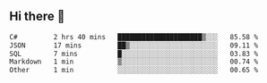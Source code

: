 ## Hi there 👋

<!--START_SECTION:waka-->

```txt
C#         2 hrs 40 mins   █████████████████████▒░░░   85.58 %
JSON       17 mins         ██▒░░░░░░░░░░░░░░░░░░░░░░   09.11 %
SQL        7 mins          █░░░░░░░░░░░░░░░░░░░░░░░░   03.83 %
Markdown   1 min           ▒░░░░░░░░░░░░░░░░░░░░░░░░   00.74 %
Other      1 min           ░░░░░░░░░░░░░░░░░░░░░░░░░   00.65 %
```

<!--END_SECTION:waka-->

<!--
**elpenor23/elpenor23** is a ✨ _special_ ✨ repository because its `README.md` (this file) appears on your GitHub profile.

Here are some ideas to get you started:

- 🔭 I’m currently working on ...
- 🌱 I’m currently learning ...
- 👯 I’m looking to collaborate on ...
- 🤔 I’m looking for help with ...
- 💬 Ask me about ...
- 📫 How to reach me: ...
- 😄 Pronouns: ...
- ⚡ Fun fact: ...
-->

